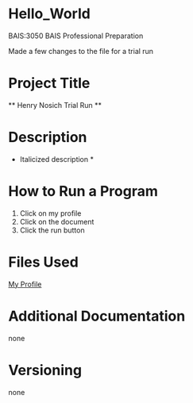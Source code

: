 # Hello_World
BAIS:3050 BAIS Professional Preparation

Made a few changes to the file for a trial run

# Project Title

** Henry Nosich Trial Run ** 

# Description

* Italicized description *

# How to Run a Program
1. Click on my profile
2. Click on the document
3. Click the run button


# Files Used

[My Profile](https://github.com/hnosich)


# Additional Documentation
 none

# Versioning
none
